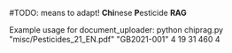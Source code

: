 #TODO: means to adapt!
**Chi**nese **P**esticide **RAG**

Example usage for document_uploader:
python chiprag.py "misc/Pesticides_21_EN.pdf" "GB2021-001" 4 19 31 460 4
